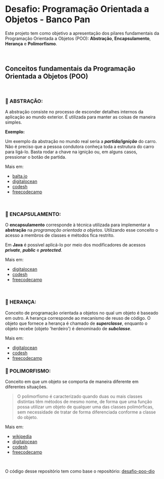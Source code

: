 <h1> Desafio: Programação Orientada a Objetos - Banco Pan</h1>

<p>Este projeto tem como objetivo a apresentação dos pilares fundamentais da Programação Orientada a Objetos (POO): <strong>Abstração</strong>, <strong>Encapsulamento</strong>, <strong>Herança</strong> e <strong>Polimorfismo</strong>.</p>

<br>

<h2>Conceitos fundamentais da Programação Orientada a Objetos (POO)</h2>

<br>

<h3>🔺 ABSTRAÇÃO:</h3>

<p>A abstração consiste no processo de esconder detalhes internos da aplicação ao mundo exterior. É utilizada para manter as coisas de maneira simples.</p>
<p><strong>Exemplo: </strong></p>
<p>Um exemplo da abstração no mundo real seria a <strong><em>partida/ignição</em></strong> do carro. Não é preciso que a pessoa condutora conheça toda a estrutura do carro para ligá-lo. Basta rodar a chave na ignição ou, em alguns casos, pressionar o botão de partida.</p>
<p>Mais em: 
    <ul>
        <li><a href="https://balta.io/blog/orientacao-a-objetos-abstracao">balta.io</a></li>
        <li><a href="https://www.digitalocean.com/community/tutorials/what-is-abstraction-in-oops">digitalocean</a></li>
        <li><a href="https://coodesh.com/blog/dicionario/o-que-e-poo-em-programacao/">codesh</a></li>
        <li><a href="https://www.freecodecamp.org/portuguese/news/os-quatro-pilares-da-programacao-orientada-a-objetos-com-javascript/#:~:text=Abstra%C3%A7%C3%A3o%20na%20Programa%C3%A7%C3%A3o%20Orientada%20a,o%20que%20ela%20est%C3%A1%20fazendo.">freecodecamp</a></li>
    </ul>
</p>

<br>

<h3>🔺 ENCAPSULAMENTO:</h3>

<p>O <strong>encapsulamento</strong> corresponde à técnica utilizada para implementar a <strong>abstração</strong> na <em>programação orientada a objetos</em>. Utilizando esse conceito o acesso a membros de classes e métodos fica restrito.</p>
<p>Em <strong>Java</strong> é possível aplicá-lo por meio dos modificadores de acessos <strong><em>private</em></strong>, <strong><em>public</em></strong> e <strong><em>protected</em></strong>.</p>
<p>Mais em: 
    <ul>
        <li><a href="https://www.digitalocean.com/community/tutorials/oops-concepts-java-example">digitalocean</a></li>
        <li><a href="https://coodesh.com/blog/dicionario/o-que-e-poo-em-programacao/">codesh</a></li>
        <li><a href="https://www.freecodecamp.org/portuguese/news/os-quatro-pilares-da-programacao-orientada-a-objetos-com-javascript/#:~:text=Abstra%C3%A7%C3%A3o%20na%20Programa%C3%A7%C3%A3o%20Orientada%20a,o%20que%20ela%20est%C3%A1%20fazendo.">freecodecamp</a></li>
    </ul>
</p>

<br>

<h3>🔺 HERANÇA:</h3>

<p>Conceito de programação orientada a objetos no qual um objeto é baseado em outro. A herança corresponde ao mecanismo de reuso de código. O objeto que fornece a herança é chamado de <strong><em>superclasse</em></strong>, enquanto o objeto recebe (objeto 'herdeiro') é denominado de <strong><em>subclasse</em></strong>.</p>
<p>Mais em: 
    <ul>
        <li><a href="https://www.digitalocean.com/community/tutorials/oops-concepts-java-example">digitalocean</a></li>
        <li><a href="https://coodesh.com/blog/dicionario/o-que-e-poo-em-programacao/">codesh</a></li>
        <li><a href="https://www.freecodecamp.org/portuguese/news/os-quatro-pilares-da-programacao-orientada-a-objetos-com-javascript/#:~:text=Abstra%C3%A7%C3%A3o%20na%20Programa%C3%A7%C3%A3o%20Orientada%20a,o%20que%20ela%20est%C3%A1%20fazendo.">freecodecamp</a></li>
    </ul>
</p>

<h3> 🔺 POLIMORFISMO:</h3>

<p>Conceito em que um objeto se comporta de maneira diferente em diferentes situações.</p>
<blockquote>O polimorfismo é caracterizado quando duas ou mais classes distintas têm métodos de mesmo nome, de forma que uma função possa utilizar um objeto de qualquer uma das classes polimórficas, sem necessidade de tratar de forma diferenciada conforme a classe do objeto.</blockquote>
<p>Mais em: 
    <ul>
        <li><a href="https://pt.wikipedia.org/wiki/Polimorfismo_(ci%C3%AAncia_da_computa%C3%A7%C3%A3o)">wikipedia</a></li>
        <li><a href="https://www.digitalocean.com/community/tutorials/oops-concepts-java-example">digitalocean</a></li>
        <li><a href="https://coodesh.com/blog/dicionario/o-que-e-poo-em-programacao/">codesh</a></li>
        <li><a href="https://www.freecodecamp.org/portuguese/news/os-quatro-pilares-da-programacao-orientada-a-objetos-com-javascript/#:~:text=Abstra%C3%A7%C3%A3o%20na%20Programa%C3%A7%C3%A3o%20Orientada%20a,o%20que%20ela%20est%C3%A1%20fazendo.">freecodecamp</a></li>
    </ul>
</p>

<br>

<p>O código desse repositório tem como base o repositório: <a href="https://github.com/cami-la/desafio-poo-dio">desafio-poo-dio</a></p>